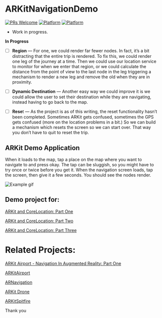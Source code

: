 # ARKitNavigationDemo
[![PRs Welcome](https://img.shields.io/badge/PRs-welcome-brightgreen.svg?style=flat-square)](http://makeapullrequest.com)
[![Platform](http://img.shields.io/badge/platform-ios-lightgrey.svg?style=flat)](https://developer.apple.com/resources/)
[![Platform](https://img.shields.io/badge/swift-4.0-orange.svg?style=flat)](hhttps://swift.org/blog/swift-4-0-released/)



* Work in progress.

**In Progress**

- [ ] **Region** — For one, we could render far fewer nodes. In fact, it’s a bit distracting that the entire trip is rendered. To fix this, we could render one leg of the journey at a time. Then we could use our location service to monitor for when we enter that region, or we could calculate the distance from the point of view to the last node in the leg triggering a mechanism to render a new leg and remove the old when they are in proximity. 

- [ ] **Dynamic Destination** — Another easy way we could improve it is we could allow the user to set their destination while they are navigating, instead having to go back to the map. 

- [ ] **Rese**t — As the project is as of this writing, the reset functionality hasn’t been completed. Sometimes ARKit gets confused, sometimes the GPS gets confused (more on the location problems in a bit.) So we can build a mechanism which resets the screen so we can start over. That way you don’t have to quit to reset the trip.

## ARKit Demo Application

When it loads to the map, tap a place on the map where you want to navigate to and press okay. The tap can be sluggish, so you might have to try once or twice before you get it. When the navigation screen loads, tap the screen, then give it a few seconds. You should see the nodes render. 




![Example gif](https://github.com/chriswebb09/ARKitNavigationDemo/blob/master/ARKitNavigationDemo/test4.gif)

## Demo project for:

[ARKit and CoreLocation: Part One](https://medium.com/journey-of-one-thousand-apps/arkit-and-corelocation-part-one-fc7cb2fa0150)


[ARKit and CoreLocation: Part Two](https://medium.com/journey-of-one-thousand-apps/arkit-and-corelocation-part-two-7b045fb1d7a1)


[ARKit and CoreLocation: Part Three](https://medium.com/journey-of-one-thousand-apps/arkit-and-corelocation-part-three-98b1d51e2eac)


# Related Projects: 

[ARKit Airport - Navigation In Augmented Reality: Part One](https://medium.com/@chris.webb5249/arkit-airport-navigation-in-augmented-reality-part-one-c99d2ad326c0)

[ARKitAirport](https://github.com/chriswebb09/ARKitAirport)

[ARNavigation](https://github.com/chriswebb09/ARNavigation)

[ARKit Drone](https://github.com/chriswebb09/ARKitDrone)

[ARKitSpitfire](https://github.com/chriswebb09/ARKitSpitfire)

Thank you

